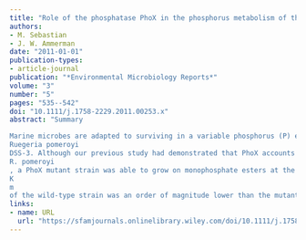```yaml
---
title: "Role of the phosphatase PhoX in the phosphorus metabolism of the marine bacterium textitRuegeria pomeroyi DSS‐3"
authors:
- M. Sebastian
- J. W. Ammerman
date: "2011-01-01"
publication-types:
- article-journal
publication: "*Environmental Microbiology Reports*"
volume: "3"
number: "5"
pages: "535--542"
doi: "10.1111/j.1758-2229.2011.00253.x"
abstract: "Summary

Marine microbes are adapted to surviving in a variable phosphorus (P) environment. This adaptation frequently involves the presence of periplasmic or cell membrane‐associated enzymes that enable them access to alternative sources of P when phosphate is depleted. In a recent study we identified the phosphatase PhoX as an enzyme that may be essential in mediating organic P acquisition in the ocean. Here we have investigated the role of this enzyme in the utilization of different P sources, using as a model the marine bacterium
Ruegeria pomeroyi
DSS‐3. Although our previous study had demonstrated that PhoX accounts for more than 90% of the alkaline phosphatase (APase) activity in
R. pomeroyi
, a PhoX mutant strain was able to grow on monophosphate esters at the same rate as the wild type. Nevertheless, further APase kinetic analyses with both strains demonstrated that the
K
m
of the wild‐type strain was an order of magnitude lower than the mutant strain, indicating that PhoX is crucial for the use of these substrates at low concentrations, typically found in seawater. We also showed that PhoX is required for efficient hydrolysation of nucleotides like ADP and ATP."
links:
- name: URL
  url: "https://sfamjournals.onlinelibrary.wiley.com/doi/10.1111/j.1758-2229.2011.00253.x"
---
```

